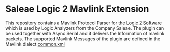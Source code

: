 
# Saleae Logic 2 Mavlink Extension


This repository contains a Mavlink Protocol Parser for the [Logic 2 Software](https://www.saleae.com/downloads/)
which is used by Logic Analyzers from the Company Saleae. The plugin can be used together with Async Serial
and it delivers the Information of mavlink packets. The supported Mavlink Messages of the plugin are defined in
the Mavlink dialect [common.xml](https://mavlink.io/kr/messages/common.html)

  